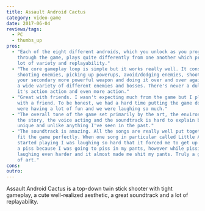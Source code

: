 ```yaml
---
title: Assault Android Cactus
category: video-game
date: 2017-06-04
reviews/tags:
  - PC
  - thumbs_up
pros:
  - "Each of the eight different androids, which you unlock as you progress
    through the game, plays quite differently from one another which provides a
    lot of variety and replayability."
  - "The core gameplay loop is simple but it works really well. It consists of
    shooting enemies, picking up powerups, avoid/dodging enemies, shooting with
    your secondary more powerful weapon and doing it over and over again against
    a wide variety of different enemies and bosses. There's never a dull moment,
    it's action action and even more action."
  - "Great with friends. I wasn't expecting much from the game but I played it
    with a friend. To be honest, we had a hard time putting the game down, we
    were having a lot of fun and we were laughing so much."
  - "The overall tone of the game set primarily by the art, the environments,
    the story, the voice acting and the soundtrack is hard to explain but it's
    unique and unlike anything I've seen in the past."
  - "The soundtrack is amazing. All the songs are really well put together and
    fit the game perfectly. When one song in particular called Little Android
    started playing I was laughing so hard that it forced me to get up and take
    a piss because I was going to piss in my pants, however while pissing I was
    laughing even harder and it almost made me shit my pants. Truly a great work
    of art."
cons:
outro:
---
```


Assault Android Cactus is a top-down twin stick shooter with tight gameplay, a
cute well-realized aesthetic, a great soundtrack and a lot of replayability.

